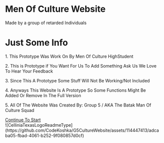 # Men Of Culture Website
<p>Made by a group of retarded Individuals </p>
<h1> Just Some Info</h1>
<p>1. This Prototype Was Work On By Men Of Culture HighStudent</p>
<p>2. This is Prototype if You Want For Us To Add Something Ask Us We Love To Hear Your Feedback</p>
<p> 3. Since This A Prototype Some Stuff Will Not Be Working/Not Included</p>
<p> 4. Anyways This Website Is A Prototype So Some Functions Might Be Added Or Remove In The Full Version</p>
<p>5. All Of The Website Was Created By: Group 5 / AKA The Batak Man Of Culture Squad </p>
<div><a href="#" class=".approve" onclick="location.href='NewMainHub.html'">Continue To Start</a></div>
![CelliniaTexasLogoReadmeType](https://github.com/CodeKoshka/G5CultureWebsite/assets/114447413/adcaba05-fbad-4061-b252-9f080857d0cf)
